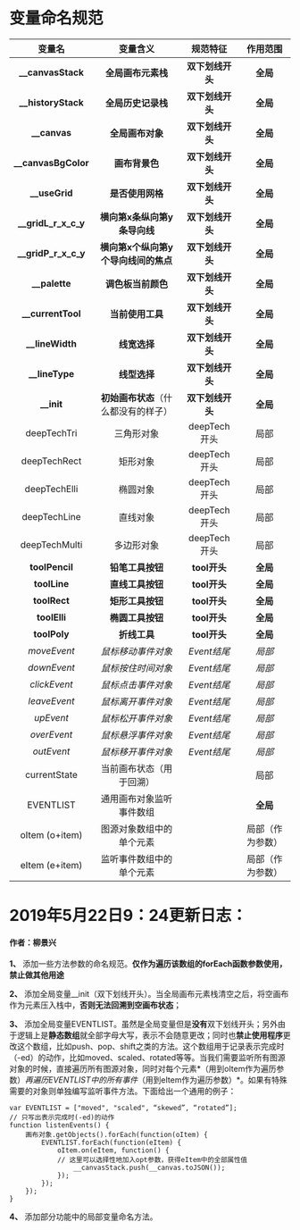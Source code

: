 # 变量命名规范
|       变量名        |               变量含义               |     规范特征     |     作用范围     |
| :-----------------: | :----------------------------------: | :--------------: | :--------------: |
|  **__canvasStack**  |          **全局画布元素栈**          | **双下划线开头** |     **全局**     |
| **__historyStack**  |          **全局历史记录栈**          | **双下划线开头** |     **全局**     |
|    **__canvas**     |           **全局画布对象**           | **双下划线开头** |     **全局**     |
| **__canvasBgColor** |            **画布背景色**            | **双下划线开头** |     **全局**     |
|    **__useGrid**    |           **是否使用网格**           | **双下划线开头** |     **全局**     |
| **__gridL_r_x_c_y** |     **横向第x条纵向第y条导向线**     | **双下划线开头** |     **全局**     |
| **__gridP_r_x_c_y** | **横向第x个纵向第y个导向线间的焦点** | **双下划线开头** |     **全局**     |
|    **__palette**    |          **调色板当前颜色**          | **双下划线开头** |     **全局**     |
|  **__currentTool**  |           **当前使用工具**           | **双下划线开头** |     **全局**     |
|   **__lineWidth**   |             **线宽选择**             | **双下划线开头** |     **全局**     |
|   **__lineType**    |             **线型选择**             | **双下划线开头** |     **全局**     |
|     **__init**      | **初始画布状态**（什么都没有的样子） | **双下划线开头** |     **全局**     |
|     deepTechTri     |              三角形对象              |   deepTech开头   |       局部       |
|    deepTechRect     |               矩形对象               |   deepTech开头   |       局部       |
|    deepTechElli     |               椭圆对象               |   deepTech开头   |       局部       |
|    deepTechLine     |               直线对象               |   deepTech开头   |       局部       |
|    deepTechMulti    |              多边形对象              |   deepTech开头   |       局部       |
|   **toolPencil**    |           **铅笔工具按钮**           |   **tool开头**   |     **全局**     |
|    **toolLine**     |           **直线工具按钮**           |   **tool开头**   |     **全局**     |
|    **toolRect**     |           **矩形工具按钮**           |   **tool开头**   |     **全局**     |
|    **toolElli**     |           **椭圆工具按钮**           |   **tool开头**   |     **全局**     |
|    **toolPoly**     |             **折线工具**             |   **tool开头**   |     **全局**     |
|     *moveEvent*     |          *鼠标移动事件对象*          |   *Event结尾*    |      *局部*      |
|     *downEvent*     |          *鼠标按住时间对象*          |   *Event结尾*    |      *局部*      |
|    *clickEvent*     |          *鼠标点击事件对象*          |   *Event结尾*    |      *局部*      |
|    *leaveEvent*     |          *鼠标离开事件对象*          |   *Event结尾*    |      *局部*      |
|      *upEvent*      |          *鼠标松开事件对象*          |   *Event结尾*    |      *局部*      |
|     *overEvent*     |          *鼠标悬浮事件对象*          |   *Event结尾*    |      *局部*      |
|     *outEvent*      |          *鼠标移开事件对象*          |   *Event结尾*    |      *局部*      |
|    currentState     |       当前画布状态（用于回溯）       |                  |       局部       |
|      EVENTLIST      |       通用画布对象监听事件数组       |                  |     **全局**     |
|   oItem (o+item)    |       图源对象数组中的单个元素       |                  | 局部（作为参数） |
|   eItem (e+item)    |       监听事件数组中的单个元素       |                  | 局部（作为参数） |

# 2019年5月22日9：24更新日志：

#### 作者：柳景兴

**1、** 添加一些方法参数的命名规范。**仅作为遍历该数组的forEach函数参数使用，禁止做其他用途**

**2、** 添加全局变量__init（双下划线开头）。当全局画布元素栈清空之后，将空画布作为元素压入栈中，**否则无法回溯到空画布状态**；

**3、** 添加全局变量EVENTLIST。虽然是全局变量但是**没有**双下划线开头；另外由于逻辑上是**静态数组**就全部字母大写，表示不会随意更改；同时也**禁止使用程序**更改这个数组，比如push、pop、shift之类的方法。这个数组用于记录表示完成时（-ed）的动作，比如moved、scaled、rotated等等。当我们需要监听所有图源对象的时候，直接遍历所有图源对象，同时对每个元素*（用到oItem作为遍历参数）*再遍历EVENTLIST中的所有事件*（用到eItem作为遍历参数）*。如果有特殊需要的对象则单独编写监听事件方法。下面给出一个通用的例子：

```
var EVENTLIST = ["moved", "scaled", “skewed”, “rotated”]; 
// 只写出表示完成时(-ed)的动作 
function listenEvents() {
    画布对象.getObjects().forEach(function(oItem) {
        EVENTLIST.forEach(function(eItem) {
            oItem.on(eItem, function() {
            // 这里可以选择性地加入opt参数，获得eItem中的全部属性值
                __canvasStack.push(__canvas.toJSON());
            });
        });
    });
}

```

**4、** 添加部分功能中的局部变量命名方法。

